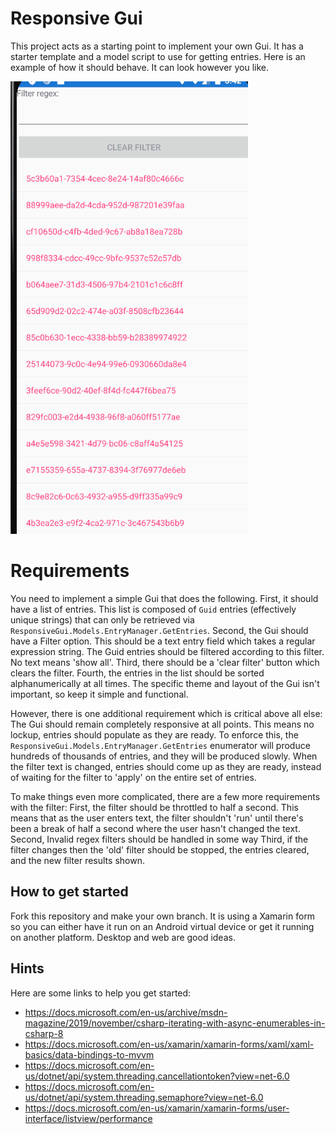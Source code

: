 # Responsive Gui
This project acts as a starting point to implement your own Gui.
It has a starter template and a model script to use for getting entries.
Here is an example of how it should behave. It can look however you like.

![Responsive filtering](./responsive-filter.gif)

# Requirements
You need to implement a simple Gui that does the following.
First, it should have a list of entries. This list is composed of `Guid` entries (effectively unique strings) that can only be retrieved via `ResponsiveGui.Models.EntryManager.GetEntries`.
Second, the Gui should have a Filter option. This should be a text entry field which takes a regular expression string. The Guid entries should be filtered according to this filter. No text means 'show all'.
Third, there should be a 'clear filter' button which clears the filter.
Fourth, the entries in the list should be sorted alphanumerically at all times.
The specific theme and layout of the Gui isn't important, so keep it simple and functional.

However, there is one additional requirement which is critical above all else:
The Gui should remain completely responsive at all points. This means no lockup, entries should populate as they are ready. To enforce this, the `ResponsiveGui.Models.EntryManager.GetEntries` enumerator will produce hundreds of thousands of entries, and they will be produced slowly.
When the filter text is changed, entries should come up as they are ready, instead of waiting for the filter to 'apply' on the entire set of entries.

To make things even more complicated, there are a few more requirements with the filter:
First, the filter should be throttled to half a second. This means that as the user enters text, the filter shouldn't 'run' until there's been a break of half a second where the user hasn't changed the text.
Second, Invalid regex filters should be handled in some way
Third, if the filter changes then the 'old' filter should be stopped, the entries cleared, and the new filter results shown.

## How to get started
Fork this repository and make your own branch. It is using a Xamarin form so you can either have it run on an Android virtual device or get it running on another platform. Desktop and web are good ideas.

## Hints
Here are some links to help you get started:

- https://docs.microsoft.com/en-us/archive/msdn-magazine/2019/november/csharp-iterating-with-async-enumerables-in-csharp-8
- https://docs.microsoft.com/en-us/xamarin/xamarin-forms/xaml/xaml-basics/data-bindings-to-mvvm
- https://docs.microsoft.com/en-us/dotnet/api/system.threading.cancellationtoken?view=net-6.0
- https://docs.microsoft.com/en-us/dotnet/api/system.threading.semaphore?view=net-6.0
- https://docs.microsoft.com/en-us/xamarin/xamarin-forms/user-interface/listview/performance
